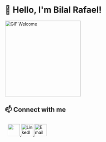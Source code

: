 # 👋 Hello, I'm Bilal Rafael!

<p align="">
  <img src="https://media0.giphy.com/media/v1.Y2lkPTc5MGI3NjExNWh1NmNlbGw0NGxsMTZlaDE0cGJ3azRsZnM0OGdoOGJyNnl5cG9tbSZlcD12MV9pbnRlcm5hbF9naWZfYnlfaWQmY3Q9Zw/Tg9jENf7x11tdJnyMQ/giphy.gif" width="250px" alt="GIF Welcome">
</p>

## 📫 Connect with me
<p align="" style="padding: 9px;">
  <a href="https://instagram.com/bilalrafaelyunanta" target="_blank">
    <img src="https://upload.wikimedia.org/wikipedia/commons/e/e7/Instagram_logo_2016.svg" width="40">
  </a>
  <a href="https://www.linkedin.com/in/bilalrafaelyunanta/" target="_blank">
    <img src="https://upload.wikimedia.org/wikipedia/commons/8/81/LinkedIn_icon.svg" width="40px" alt="LinkedIn">
  </a>
  <a href="mailto:bilalrafaelyunanta@gmail.com" target="_blank">
     <img src="https://upload.wikimedia.org/wikipedia/commons/7/7e/Gmail_icon_%282020%29.svg" width="40px" alt="Email">
  </a>
  </a>
</p>

